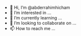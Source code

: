 - 👋 Hi, I’m @abderrahimhicham
- 👀 I’m interested in ...
- 🌱 I’m currently learning ...
- 💞️ I’m looking to collaborate on ...
- 📫 How to reach me ...

<!---
abderrahimhicham/abderrahimhicham is a ✨ special ✨ repository because its `README.md` (this file) appears on your GitHub profile.
You can click the Preview link to take a look at your changes.
--->

